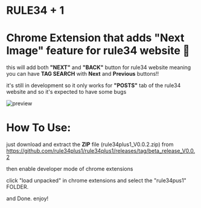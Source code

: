 # RULE34 + 1
# Chrome Extension that adds "Next Image" feature for rule34 website 🤯
this will add both **"NEXT"** and **"BACK"** button for rule34 website meaning you can have **TAG SEARCH** with **Next** and **Previous** buttons!!

it's still in development so it only works for **"POSTS"** tab of the rule34 website and so it's expected to have some bugs

![preview](https://github.com/rule34plus1/rule34plus1/assets/143880847/e98c9459-7a38-4981-943d-e15080f7a0e1)

# How To Use:

just download and extract the **ZIP** file (rule34plus1_V0.0.2.zip) from https://github.com/rule34plus1/rule34plus1/releases/tag/beta_release_V0.0.2

then enable developer mode of chrome extensions

click "load unpacked" in chrome extensions and select the "rule34pus1" FOLDER.

and Done. enjoy!

